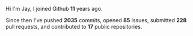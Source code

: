 Hi I'm Jay, I joined Github **11** years ago.

Since then I've pushed **2035** commits, opened **85** issues, submitted **228** pull requests, and contributed to **17** public repositories.
